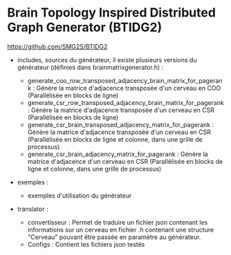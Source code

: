 # Brain Topology Inspired Distributed Graph Generator (BTIDG2)
https://github.com/SMG2S/BTIDG2


- includes, sources du générateur, il existe plusieurs versions du générateur (définies dans brainmatrixgenerator.h) :
	- generate_coo_row_transposed_adjacency_brain_matrix_for_pagerank : Génère la matrice d'adjacence transposée d'un cerveau en COO (Parallélisée en blocks de ligne)
	- generate_csr_row_transposed_adjacency_brain_matrix_for_pagerank : Génère la matrice d'adjacence transposée d'un cerveau en CSR (Parallélisée en blocks de ligne)
	- generate_csr_brain_transposed_adjacency_matrix_for_pagerank : Génère la matrice d'adjacence transposée d'un cerveau en CSR (Parallélisée en blocks de ligne et colonne, dans une grille de processus)
	- generate_csr_brain_adjacency_matrix_for_pagerank : Génère la matrice d'adjacence d'un cerveau en CSR (Parallélisée en blocks de ligne et colonne, dans une grille de processus)

- exemples :
	- exemples d'utilisation du générateur

- translator :
	- convertisseur : Permet de traduire un fichier json contenant les informations sur un cerveau en fichier .h contenant une structure "Cerveau" pouvant être passée en paramètre au générateur.
	- Configs : Contient les fichiers json testés